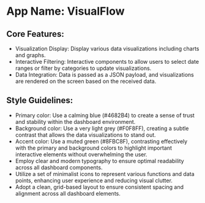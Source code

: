 # **App Name**: VisualFlow

## Core Features:

- Visualization Display: Display various data visualizations including charts and graphs.
- Interactive Filtering: Interactive components to allow users to select date ranges or filter by categories to update visualizations.
- Data Integration: Data is passed as a JSON payload, and visualizations are rendered on the screen based on the received data.

## Style Guidelines:

- Primary color: Use a calming blue (#4682B4) to create a sense of trust and stability within the dashboard environment.
- Background color: Use a very light grey (#F0F8FF), creating a subtle contrast that allows the data visualizations to stand out.
- Accent color: Use a muted green (#8FBC8F), contrasting effectively with the primary and background colors to highlight important interactive elements without overwhelming the user.
- Employ clear and modern typography to ensure optimal readability across all dashboard components.
- Utilize a set of minimalist icons to represent various functions and data points, enhancing user experience and reducing visual clutter.
- Adopt a clean, grid-based layout to ensure consistent spacing and alignment across all dashboard elements.